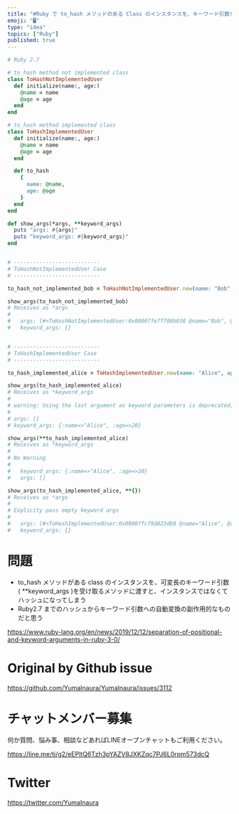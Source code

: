 ```yaml
---
title: "#Ruby で to_hash メソッドのある Class のインスタンスを、キーワード引数を可変で受け取るメソッドに渡すと、ハッシュに変換"
emoji: "🖥"
type: "idea"
topics: ["Ruby"]
published: true
---
```


```rb
# Ruby 2.7

# to_hash method not implemented class
class ToHashNotImplementedUser
  def initialize(name:, age:)
    @name = name
    @age = age
  end
end

# to_hash method implemented class
class ToHashImplementedUser
  def initialize(name:, age:)
    @name = name
    @age = age
  end

  def to_hash
    {
      name: @name,
      age: @age
    }
  end
end

def show_args(*args, **keyword_args)
  puts "args: #{args}"
  puts "keyword_args: #{keyword_args}"
end


# ---------------------------
# ToHashNotImplementedUser Case
# ---------------------------

to_hash_not_implemented_bob = ToHashNotImplementedUser.new(name: "Bob", age: 30)

show_args(to_hash_not_implemented_bob)
# Receives as *args
#
#   args: [#<ToHashNotImplementedUser:0x00007fe7f708b038 @name="Bob", @age=30>]
#   keyword_args: {}


# ---------------------------
# ToHashImplementedUser Case
# ---------------------------

to_hash_implemented_alice = ToHashImplementedUser.new(name: "Alice", age: 20)

show_args(to_hash_implemented_alice)
# Receives as *keyword_args
#
# warning: Using the last argument as keyword parameters is deprecated; maybe ** should be added to the call
#
# args: []
# keyword_args: {:name=>"Alice", :age=>20}

show_args(**to_hash_implemented_alice)
# Receives as *keyword_args
#
# No Warning
#
#   keyword_args: {:name=>"Alice", :age=>20}
#   args: []

show_args(to_hash_implemented_alice, **{})
# Receives as *args
#
# Explicity pass empty keyword args
#
#   args: [#<ToHashImplementedUser:0x00007fcf8d823db8 @name="Alice", @age=20>]
#   keyword_args: {}

```

# 問題

- to_hash メソッドがある class のインスタンスを、可変長のキーワード引数 ( **keyword_args )を受け取るメソッドに渡すと、インスタンスではなくてハッシュになってしまう
- Ruby2.7 までのハッシュからキーワード引数への自動変換の副作用的なものだと思う

https://www.ruby-lang.org/en/news/2019/12/12/separation-of-positional-and-keyword-arguments-in-ruby-3-0/

# Original by Github issue

https://github.com/YumaInaura/YumaInaura/issues/3112











<!-- Update From Qiita API -->

# チャットメンバー募集


何か質問、悩み事、相談などあればLINEオープンチャットもご利用ください。

https://line.me/ti/g2/eEPltQ6Tzh3pYAZV8JXKZqc7PJ6L0rpm573dcQ





# Twitter


https://twitter.com/YumaInaura


<!-- Update From Qiita API -->


